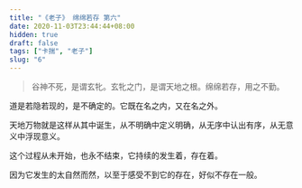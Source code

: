 ```yaml
---
title: "《老子》 绵绵若存 第六"
date: 2020-11-03T23:44:44+08:00
hidden: true
draft: false
tags: ["卡揣", "老子"]
slug: "6"
---
```


> 谷神不死，是谓玄牝。玄牝之门，是谓天地之根。绵绵若存，用之不勤。

道是若隐若现的，是不确定的。它既在名之内，又在名之外。

天地万物就是这样从其中诞生，从不明确中定义明确，从无序中认出有序，从无意义中浮现意义。

这个过程从未开始，也永不结束，它持续的发生着，存在着。

因为它发生的太自然而然，以至于感受不到它的存在，好似不存在一般。